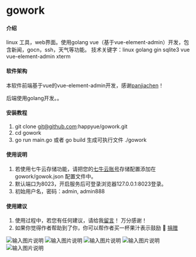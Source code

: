 # gowork

#### 介绍
linux 工具，web界面。使用golang vue（基于vue-element-admin）开发，包含新闻，gocn，ssh，天气等功能。
技术关键字：linux golang gin sqlite3 vue vue-element-admin xterm

#### 软件架构
本软件前端基于vue的vue-element-admin开发，感谢[panjiachen](https://panjiachen.gitee.io/vue-element-admin-site/zh/)！

后端使用golang开发。。


#### 安装教程

1.  git clone git@github.com:happyue/gowork.git
2.  cd gowork  
3.  go run main.go 或者 go build 生成可执行文件  ./gowork

#### 使用说明

1.  若使用七牛云存储功能，请把您的[七牛云账号](http://www.qiniu.com/)存储配置添加在 gowork/gowok.json 配置文件中。
2.  默认端口为8023，开启服务后可登录浏览器127.0.0.1:8023登录。
3.  初始用户名，密码：admin, admin888

#### 使用建议
1.  使用过程中，若您有任何建议，请给我[留言](http://gocubecloud.com/)！ 万分感谢！
2.  如果你觉得作者帮助到了你，你可以帮作者买一杯果汁表示鼓励 🍹 [捐赠](http://gocubecloud.com/articles/2020/03/28/1585391656360)


![输入图片说明](https://images.gitee.com/uploads/images/2020/0401/152105_73df40f0_1121635.png "1.png")
![输入图片说明](https://images.gitee.com/uploads/images/2020/0401/152117_9bccfb34_1121635.png "2.png")
![输入图片说明](https://images.gitee.com/uploads/images/2020/0401/152131_20e38730_1121635.png "3.png")
![输入图片说明](https://images.gitee.com/uploads/images/2020/0401/152139_72516575_1121635.png "4.png")
![输入图片说明](https://images.gitee.com/uploads/images/2020/0401/152147_05d63032_1121635.png "5.png")
